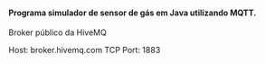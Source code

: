 #### Programa simulador de sensor de gás em Java utilizando MQTT.

Broker público da HiveMQ

Host: broker.hivemq.com
TCP Port: 1883
